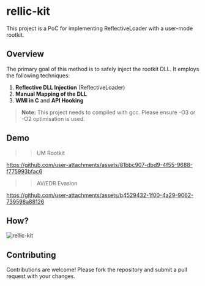 # rellic-kit
This project is a PoC for implementing ReflectiveLoader with a user-mode rootkit.

## Overview

The primary goal of this method is to safely inject the rootkit DLL. It employs the following techniques:

1. **Reflective DLL Injection** (ReflectiveLoader)
2. **Manual Mapping of the DLL**
3. **WMI in C** and **API Hooking**

> **Note:**
> This project needs to compiled with gcc. Please ensure -O3 or -O2 optimisation is used.

## Demo
>> UM Rootkit
>> 
https://github.com/user-attachments/assets/81bbc907-dbd9-4f55-9688-f775993bfac6

>> AV/EDR Evasion
>> 
https://github.com/user-attachments/assets/b4529432-1f00-4a29-9062-739598a88126

## How?

![rellic-kit](https://github.com/user-attachments/assets/f37c3369-c3f0-42bb-a4a2-2aa5d59a8039)


## Contributing

Contributions are welcome! Please fork the repository and submit a pull request with your changes.
